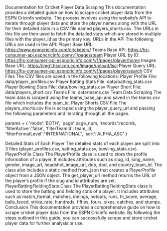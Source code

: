 Documentation for Cricket Player Data Scraping
This documentation provides a detailed guide on how to scrape cricket player data from the ESPN Cricinfo website. The process involves using the website’s API to iterate through player data and store the player names along with the URL for their detailed stats in a CSV file named players_shorts.csv. The URLs in this file are then used to fetch the detailed stats which are stored in multiple files with the player_id as the primary key.
URLs in the API
The following URLs are used in the API:
Player Base URL: https://www.espncricinfo.com/cricketers/
Teams Base API: https://hs-consumer-api.espncricinfo.com/v1/pages/team
Player URL by ID: https://hs-consumer-api.espncricinfo.com/v1/pages/player/home
Images Base URL: https://img1.hscicdn.com/image/upload/lsci
Player Query URL: https://hs-consumer-api.espncricinfo.com/v1/pages/player/search
CSV Files
The CSV files are saved in the following locations:
Player Profile File: data/player_profiles.csv
Player Batting Stats File: data/batting_stats.csv
Player Bowling Stats File: data/bowling_stats.csv
Player Short File: data/players_short.csv
Teams File: data/teams.csv
Team Data Scraping
The team data is scraped using the teams_base_api and saved in the teams.csv file which includes the team_id.
Player Shorts CSV File
The players_shorts.csv file is scraped using the player_query_url and passing the following parameters and iterating through all the pages.

params = {
    'mode':'BOTH',
    'page':page_num,
    'records':records,
    'filterActive':'false',
    'filterTeamId': team_id,
    'filterFormatLevel':"INTERNATIONAL",
    'sort':'ALPHA_ASC'
}

Detailed Stats of Each Player
The detailed stats of each player are split into 3 files (player_profiles.csv, batting_stats.csv, bowling_stats.csv).
PlayerProfile Class
The PlayerProfile class is used to store the profile information of a player. It includes attributes such as slug, id, long_name, gender, image_url, headshot_image_url, dob, dod, and country_team_id. The class also includes a static method from_json that creates a PlayerProfile object from a JSON object. The get_player_url method returns the URL of the player’s profile if the slug and id attributes are set.
PlayerBattingFieldingStats Class
The PlayerBattingFieldingStats class is used to store the batting and fielding stats of a player. It includes attributes such as match_format, matches, innings, notouts, runs, hi_score, average, balls_faced, strike_rate, hundreds, fifties, fours, sixes, catches, and stumps.
Conclusion
This documentation provides a comprehensive guide on how to scrape cricket player data from the ESPN Cricinfo website. By following the steps outlined in this guide, you can successfully scrape and store cricket player data for further analysis or use.


